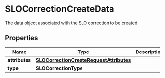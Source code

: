 

# SLOCorrectionCreateData

The data object associated with the SLO correction to be created
## Properties

Name | Type | Description | Notes
------------ | ------------- | ------------- | -------------
**attributes** | [**SLOCorrectionCreateRequestAttributes**](SLOCorrectionCreateRequestAttributes.md) |  |  [optional]
**type** | **SLOCorrectionType** |  |  [optional]



